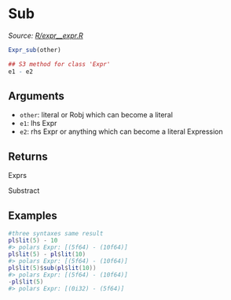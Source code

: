 # Sub

*Source: [R/expr__expr.R](https://github.com/pola-rs/r-polars/tree/main/R/expr__expr.R)*

```r
Expr_sub(other)

## S3 method for class 'Expr'
e1 - e2
```

## Arguments

- `other`: literal or Robj which can become a literal
- `e1`: lhs Expr
- `e2`: rhs Expr or anything which can become a literal Expression

## Returns

Exprs

Substract

## Examples

<pre class='r-example'><code><span class='r-in'><span><span class='co'>#three syntaxes same result</span></span></span>
<span class='r-in'><span><span class='va'>pl</span><span class='op'>$</span><span class='fu'>lit</span><span class='op'>(</span><span class='fl'>5</span><span class='op'>)</span> <span class='op'>-</span> <span class='fl'>10</span></span></span>
<span class='r-out co'><span class='r-pr'>#&gt;</span> polars Expr: [(5f64) - (10f64)]</span>
<span class='r-in'><span><span class='va'>pl</span><span class='op'>$</span><span class='fu'>lit</span><span class='op'>(</span><span class='fl'>5</span><span class='op'>)</span> <span class='op'>-</span> <span class='va'>pl</span><span class='op'>$</span><span class='fu'>lit</span><span class='op'>(</span><span class='fl'>10</span><span class='op'>)</span></span></span>
<span class='r-out co'><span class='r-pr'>#&gt;</span> polars Expr: [(5f64) - (10f64)]</span>
<span class='r-in'><span><span class='va'>pl</span><span class='op'>$</span><span class='fu'>lit</span><span class='op'>(</span><span class='fl'>5</span><span class='op'>)</span><span class='op'>$</span><span class='fu'>sub</span><span class='op'>(</span><span class='va'>pl</span><span class='op'>$</span><span class='fu'>lit</span><span class='op'>(</span><span class='fl'>10</span><span class='op'>)</span><span class='op'>)</span></span></span>
<span class='r-out co'><span class='r-pr'>#&gt;</span> polars Expr: [(5f64) - (10f64)]</span>
<span class='r-in'><span><span class='op'>-</span><span class='va'>pl</span><span class='op'>$</span><span class='fu'>lit</span><span class='op'>(</span><span class='fl'>5</span><span class='op'>)</span></span></span>
<span class='r-out co'><span class='r-pr'>#&gt;</span> polars Expr: [(0i32) - (5f64)]</span>
 </code></pre>